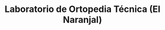 ---
title: "Laboratorio de Ortopedia Técnica (El Naranjal)"
url: /ciudad-de-matanzas/laboratorio-de-ortopedia-tecnica-el-naranjal/
shop: Sanitätshaus
---